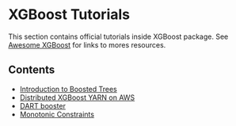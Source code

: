 # XGBoost Tutorials

This section contains official tutorials inside XGBoost package.
See [Awesome XGBoost](https://github.com/dmlc/xgboost/tree/master/demo) for links to mores resources.

## Contents
- [Introduction to Boosted Trees](../model.md)
- [Distributed XGBoost YARN on AWS](aws_yarn.md)
- [DART booster](dart.md)
- [Monotonic Constraints](monotonic.md)
